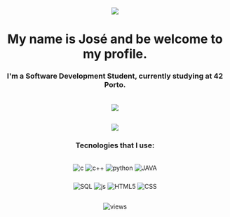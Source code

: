 <h1 align="center">
<img src="https://readme-typing-svg.herokuapp.com/?font=Righteous&size=35&center=true&vCenter=true&width=500&height=70&duration=4000&lines=Hello+World+!+👋;" />
</h1>

<h1 align="center">
My name is José and be welcome to my profile.
</h1>

<h3 align="center">
I'm a Software Development Student, currently studying at 42 Porto.
</h3>

<br>

<div align="center">
  <a href="https://www.linkedin.com/in/developer-jose-meneses/"> <img src="https://img.shields.io/badge/LinkedIn-0077B5?style=for-the-badge&logo=linkedin&logoColor=white">                                          
</div>
  
##
<div align="center">
  <a href="https://github.com/jose5556/github-readme-stats">
    <img src="https://github-readme-stats.vercel.app/api/top-langs/?username=jose5556&layout=donut&theme=radical&size_weight=1&count_weight=0.5&">
  </a>
</div>


<h3 align="center">
  Tecnologies that I use:
</h3>

<div align="center" style="display: inline block"><br />
  <img alt="c" src="https://img.shields.io/badge/C-00599C?style=for-the-badge&logo=c&logoColor=white">
  <img alt="c++" src="https://img.shields.io/badge/C++-blue.svg?style=for-the-badge&logoColor=white">
  <img alt="python" src="https://img.shields.io/badge/Python-14354C?style=for-the-badge&logo=python&logoColor=white">
  <img alt="JAVA" src="https://img.shields.io/badge/Java-ED8B00?style=for-the-badge&logo=openjdk&logoColor=white">
</div>

<h3 align="center">
</h3>

<div align="center">
  <img align="center" alt="SQL" src="https://img.shields.io/badge/MySQL-00000F?style=for-the-badge&logo=mysql&logoColor=white">
  <img align="center" alt="js" src="https://img.shields.io/badge/JavaScript-323330?style=for-the-badge&logo=javascript&logoColor=F7DF1E">
  <img align="center" alt="HTML5" src="https://img.shields.io/badge/HTML5-E34F26?style=for-the-badge&logo=html5&logoColor=white">
  <img align="center" alt="CSS" src="https://img.shields.io/badge/CSS3-1572B6?style=for-the-badge&logo=css3&logoColor=white">
</div>

##

<div align="center">
  <img src="https://komarev.com/ghpvc/?username=jose5556&style=flat-square&color=blue" alt="views"/>
</div>
